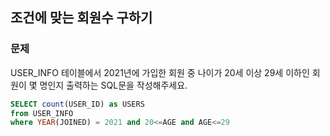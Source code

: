 
## 조건에 맞는 회원수 구하기

### 문제

USER_INFO 테이블에서 2021년에 가입한 회원 중 나이가 20세 이상 29세 이하인 회원이 몇 명인지 출력하는 SQL문을 작성해주세요.

```SQL
SELECT count(USER_ID) as USERS
from USER_INFO 
where YEAR(JOINED) = 2021 and 20<=AGE and AGE<=29
```

